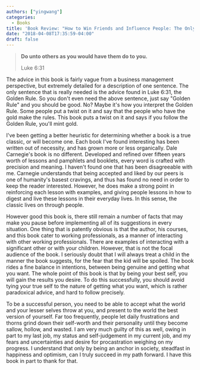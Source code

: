 ```yaml
---
authors: ["yingwang"]
categories:
  - Books
title: 'Book Review: "How to Win Friends and Influence People: The Only Book You Need to Lead You to Success", by Dale Carnegie'
date: "2018-04-08T17:35:59-04:00"
draft: false
---
```


> **Do unto others as you would have them do to you.**
>
> Luke 6:31

The advice in this book is fairly vague from a business management perspective, but extremely detailed for a description of one sentence. The only sentence that is really needed is the advice found in Luke 6:31, the Golden Rule. So you don't even need the above sentence, just say "Golden Rule" and you should be good. No? Maybe it's how you interpret the Golden Rule. Some people put a twist on it and say that the people who have the gold make the rules. This book puts a twist on it and says if you follow the Golden Rule, you'll mint gold.

I've been getting a better heuristic for determining whether a book is a true classic, or will become one. Each book I've found interesting has been written out of necessity, and has grown more or less organically. Dale Carnegie's book is no different. Developed and refined over fifteen years worth of lessons and pamphlets and booklets, every word is crafted with precision and meaning. I haven't found one that has been disagreeable with me. Carnegie understands that being accepted and liked by our peers is one of humanity's basest cravings, and thus has found no need in order to keep the reader interested. However, he does make a strong point in reinforcing each lesson with examples, and giving people lessons in how to digest and live these lessons in their everyday lives. In this sense, the classic lives on through people.

However good this book is, there still remain a number of facts that may make you pause before implementing all of its suggestions in every situation. One thing that is patently obvious is that the author, his courses, and this book cater to working professionals, as a manner of interacting with other working professionals. There are examples of interacting with a significant other or with your children. However, that is not the focal audience of the book. I seriously doubt that I will always treat a child in the manner the book suggests, for the fear that the kid will be spoiled. The book rides a fine balance in intentions, between being genuine and getting what you want. The whole point of this book is that by being your best self, you will gain the results you desire. To do this successfully, you should avoid tying your true self to the nature of getting what you want, which is rather paradoxical advice, and hard to follow precisely.

To be a successful person, you need to be able to accept what the world and your lesser selves throw at you, and present to the world the best version of yourself. Far too frequently, people let daily frustrations and thorns grind down their self-worth and their personality until they become sallow, hollow, and wasted. I am very much guilty of this as well, owing in part to my last job, my status and self-judgement in my current job, and my fears and uncertainties and desire for procastration weighing on my progress. I understand that only by being an anchor in society, steadfast in happiness and optimism, can I truly succeed in my path forward. I have this book in part to thank for that.

